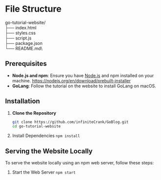 # File Structure 
go-tutorial-website/\
├── index.html\
├── styles.css\
├── script.js\
├── package.json\
└── README.md\


## Prerequisites

- **Node.js and npm**: Ensure you have [Node.js](https://nodejs.org/) and npm installed on your machine. https://nodejs.org/en/download/prebuilt-installer
- **GoLang**: Follow the tutorial on the website to install GoLang on macOS.

## Installation

1. **Clone the Repository**

   ```bash
   git clone https://github.com/infiniteCrank/GoBlog.git
   cd go-tutorial-website

2. Install Dependencies ```npm install```

## Serving the Website Locally
To serve the website locally using an npm web server, follow these steps:

1. Start the Web Server ```npm start```
